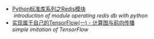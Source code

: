 * [Python标准库系列之Redis模块](https://github.com/anshengme/blog/blob/master/article/python-standard-library-redis.md)<br/>
  _introduction of module operating redis db with python_
* [实现属于自己的TensorFlow(一) - 计算图与前向传播](http://python.jobbole.com/88998/)<br/>
 _simple imitation of TensorFlow_
